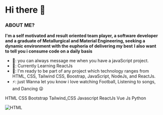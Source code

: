 # Hi there 👋


### ABOUT ME?

**I'm a self motivated and result oriented team player, a software developer and a graduate of Metallurgical and Material Engineering, seeking a dynamic environment with the euphoria of delivering my best** 
**I also want to tell you i consume code on a daily basis**

 - 💬: you can always message me when you have a javaScript project.
 - 🌱: Currently Learning ReactJs
 - 👯: I'm ready to be part of any project which technology ranges from HTML, CSS, Tailwind CSS, Boostrap, JavaScript, NodeJs, and ReactJs.
 - ⚡: just Wanna let you know i love watching Football, Listening to songs, and Dancing 😜


HTML CSS Bootstrap Tailwind_CSS Javascript ReactJs Vue Js Python


![HTML](https://image.flaticon.com/icons/png/100/200/919827.png)



<!--
**dkrest1/dkrest1** is a ✨ _special_ ✨ repository because its `README.md` (this file) appears on your GitHub profile.

Here are some ideas to get you started:

- 🔭 I’m currently working on ...
- 🌱 I’m currently learning ...
- 👯 I’m looking to collaborate on ...
- 🤔 I’m looking for help with ...
- 💬 Ask me about ...
- 📫 How to reach me: ...
- 😄 Pronouns: ...
- ⚡ Fun fact: ...
-->
